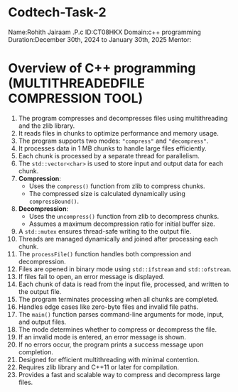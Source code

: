 # Codtech-Task-2

Name:Rohith Jairaam .P.c
ID:CT08HKX
Domain:c++ programming 
Duration:December 30th, 2024 to January 30th, 2025
Mentor:

# Overview of C++ programming (MULTITHREADEDFILE COMPRESSION TOOL) 

1. The program compresses and decompresses files using multithreading and the zlib library.  
2. It reads files in chunks to optimize performance and memory usage.  
3. The program supports two modes: `"compress"` and `"decompress"`.  
4. It processes data in 1 MB chunks to handle large files efficiently.  
5. Each chunk is processed by a separate thread for parallelism.  
6. The `std::vector<char>` is used to store input and output data for each chunk.  
7. **Compression**:
   - Uses the `compress()` function from zlib to compress chunks.
   - The compressed size is calculated dynamically using `compressBound()`.  
8. **Decompression**:
   - Uses the `uncompress()` function from zlib to decompress chunks.
   - Assumes a maximum decompression ratio for initial buffer size.  
9. A `std::mutex` ensures thread-safe writing to the output file.  
10. Threads are managed dynamically and joined after processing each chunk.  
11. The `processFile()` function handles both compression and decompression.  
12. Files are opened in binary mode using `std::ifstream` and `std::ofstream`.  
13. If files fail to open, an error message is displayed.  
14. Each chunk of data is read from the input file, processed, and written to the output file.  
15. The program terminates processing when all chunks are completed.  
16. Handles edge cases like zero-byte files and invalid file paths.  
17. The `main()` function parses command-line arguments for mode, input, and output files.  
18. The mode determines whether to compress or decompress the file.  
19. If an invalid mode is entered, an error message is shown.  
20. If no errors occur, the program prints a success message upon completion.  
21. Designed for efficient multithreading with minimal contention.  
22. Requires zlib library and C++11 or later for compilation.  
23. Provides a fast and scalable way to compress and decompress large files.  
